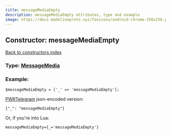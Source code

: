 ```yaml
---
title: messageMediaEmpty
description: messageMediaEmpty attributes, type and example
image: https://docs.madelineproto.xyz/favicons/android-chrome-256x256.png
---
```

## Constructor: messageMediaEmpty  
[Back to constructors index](index.md)






### Type: [MessageMedia](../types/MessageMedia.md)


### Example:

```
$messageMediaEmpty = ['_' => 'messageMediaEmpty'];
```  

[PWRTelegram](https://pwrtelegram.xyz) json-encoded version:

```
{"_": "messageMediaEmpty"}
```


Or, if you're into Lua:  


```
messageMediaEmpty={_='messageMediaEmpty'}

```


